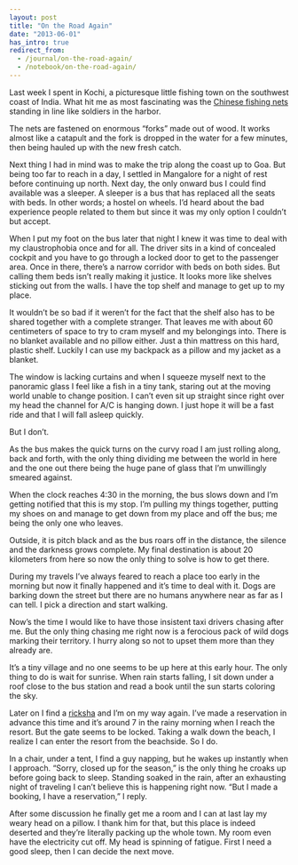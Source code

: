 ```yaml
---
layout: post
title: "On the Road Again"
date: "2013-06-01"
has_intro: true
redirect_from:
  - /journal/on-the-road-again/
  - /notebook/on-the-road-again/
---
```


Last week I spent in Kochi, a picturesque little fishing town on the southwest coast of India. What hit me as most fascinating was the [Chinese fishing nets](https://www.google.se/search?q=chinese+fishing+nets+kochi&es_sm=91&source=lnms&tbm=isch&sa=X&ei=V4lyU7beEaGTywOppYDwBA&ved=0CAgQ_AUoAQ&biw=1440&bih=802) standing in line like soldiers in the harbor.

The nets are fastened on enormous “forks” made out of wood. It works almost like a catapult and the fork is dropped in the water for a few minutes, then being hauled up with the new fresh catch.

Next thing I had in mind was to make the trip along the coast up to Goa. But being too far to reach in a day, I settled in Mangalore for a night of rest before continuing up north. Next day, the only onward bus I could find available was a sleeper. A sleeper is a bus that has replaced all the seats with beds. In other words; a hostel on wheels. I’d heard about the bad experience people related to them but since it was my only option I couldn’t but accept.

When I put my foot on the bus later that night I knew it was time to deal with my claustrophobia once and for all. The driver sits in a kind of concealed cockpit and you have to go through a  locked door to get to the passenger area. Once in there, there’s a narrow corridor with beds on both sides. But calling them beds isn’t really making it justice. It looks more like shelves sticking out from the walls. I have the top shelf and manage to get up to my place.

It wouldn’t be so bad if it weren’t for the fact that the shelf also has to be shared together with a complete stranger. That leaves me with about 60 centimeters of space to try to cram myself and my belongings into. There is no blanket available and no pillow either. Just a thin mattress on this hard, plastic shelf. Luckily I can use my backpack as a pillow and my jacket as a blanket.

The window is lacking curtains and when I squeeze myself next to the panoramic glass I feel like a fish in a tiny tank, staring out at the moving world unable to change position. I can’t even sit up straight since right over my head the channel for A/C is hanging down. I just hope it will be a fast ride and that I will fall asleep quickly.

But I don’t.

As the bus makes the quick turns on the curvy road I am just rolling along, back and forth, with the only thing dividing me between the world in here and the one out there being the huge pane of glass that I’m unwillingly smeared against.

When the clock reaches 4:30 in the morning, the bus slows down and I’m getting notified that this is my stop. I’m pulling my things together, putting my shoes on and manage to get down from my place and off the bus; me being the only one who leaves.

Outside, it is pitch black and as the bus roars off in the distance, the silence and the darkness grows complete. My final destination is about 20 kilometers from here so now the only thing to solve is how to get there.

During my travels I’ve always feared to reach a place too early in the morning but now it finally happened and it’s time to deal with it. Dogs are barking down the street but there are no humans anywhere near as far as I can tell. I pick a direction and start walking.

Now’s the time I would like to have those insistent taxi drivers chasing after me. But the only thing chasing me right now is a ferocious pack of wild dogs marking their territory. I hurry along so not to upset them more than they already are.

It’s a tiny village and no one seems to be up here at this early hour. The only thing to do is wait for sunrise. When rain starts falling, I sit down under a roof close to the bus station and read a book until the sun starts coloring the sky.

Later on I find a [ricksha](https://www.google.com/search?q=india+rickshaw&es_sm=91&tbm=isch&tbo=u&source=univ&sa=X&ei=wnyDU8rGN4WK4gT-xICgBQ&ved=0CCwQsAQ&biw=1364&bih=670) and I’m on my way again. I’ve made a reservation in advance this time and it’s around 7 in the rainy morning when I reach the resort. But the gate seems to be locked. Taking a walk down the beach, I realize I can enter the resort from the beachside. So I do.

In a chair, under a tent, I find a guy napping, but he wakes up instantly when I approach. “Sorry, closed up for the season,” is the only thing he croaks up before going back to sleep. Standing soaked in the rain, after an exhausting night of traveling I can’t believe this is happening right now. “But I made a booking, I have a reservation,” I reply.

After some discussion he finally get me a room and I can at last lay my weary head on a pillow. I thank him for that, but this place is indeed deserted and they’re literally packing up the whole town. My room even have the electricity cut off. My head is spinning of fatigue. First I need a good sleep, then I can decide the next move.
